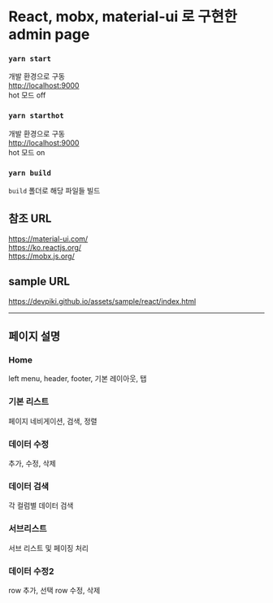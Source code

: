 # React, mobx, material-ui 로 구현한 admin page

### `yarn start`
개발 환경으로 구동 \
[http://localhost:9000](http://localhost:9000) \
hot 모드 off

### `yarn starthot`
개발 환경으로 구동 \
[http://localhost:9000](http://localhost:9000) \
hot 모드 on

### `yarn build`
`build` 폴더로 해당 파일들 빌드

## 참조 URL
https://material-ui.com/ \
https://ko.reactjs.org/ \
https://mobx.js.org/

## sample URL
https://devpiki.github.io/assets/sample/react/index.html

---
## 페이지 설명
### Home
left menu, header, footer, 기본 레이아웃, 탭

### 기본 리스트
페이지 네비게이션, 검색, 정렬

### 데이터 수정
추가, 수정, 삭제

### 데이터 검색
각 컬럼별 데이터 검색

### 서브리스트
서브 리스트 및 페이징 처리

### 데이터 수정2
row 추가, 선택 row 수정, 삭제



